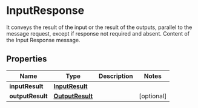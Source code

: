 

# InputResponse

It conveys the result of the input or the result of the outputs, parallel to the message request, except if response not required and absent. Content of the Input Response message.

## Properties

| Name | Type | Description | Notes |
|------------ | ------------- | ------------- | -------------|
|**inputResult** | [**InputResult**](InputResult.md) |  |  |
|**outputResult** | [**OutputResult**](OutputResult.md) |  |  [optional] |




